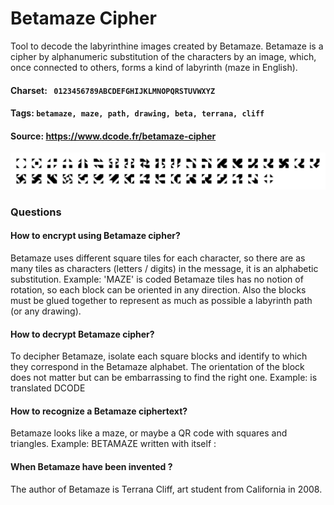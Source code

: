 # Betamaze Cipher
Tool to decode the labyrinthine images created by Betamaze. Betamaze is a cipher by alphanumeric substitution of the characters by an image, which, once connected to others, forms a kind of labyrinth (maze in English).

#### Charset: ` 0123456789ABCDEFGHIJKLMNOPQRSTUVWXYZ`

#### Tags: `betamaze, maze, path, drawing, beta, terrana, cliff`

#### Source: https://www.dcode.fr/betamaze-cipher

![combined](./combined.png)

### Questions

#### How to encrypt using Betamaze cipher?
Betamaze uses different square tiles for each character, so there are as many tiles as characters (letters / digits) in the message, it is an alphabetic substitution. Example: 'MAZE' is coded  Betamaze tiles has no notion of rotation, so each block can be oriented in any direction. Also the blocks must be glued together to represent as much as possible a labyrinth path (or any drawing).

#### How to decrypt Betamaze cipher?
To decipher Betamaze, isolate each square blocks and identify to which they correspond in the Betamaze alphabet. The orientation of the block does not matter but can be embarrassing to find the right one. Example:  is translated DCODE

#### How to recognize a Betamaze ciphertext?
Betamaze looks like a maze, or maybe a QR code with squares and triangles. Example: BETAMAZE written with itself :

#### When Betamaze have been invented ?
The author of Betamaze is Terrana Cliff, art student from California in 2008.

